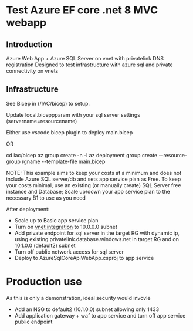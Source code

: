 ﻿# Test Azure EF core .net 8 MVC webapp

## Introduction

Azure Web App + Azure SQL Server on vnet with privatelink DNS registration
Designed to test infrastructure with azure sql and private connectivity on vnets

## Infrastructure

See Bicep in (/IAC/bicep) to setup. 

Update local.biceppparam with your sql server settings (servername=resourcename)


Either use vscode bicep plugin to deploy main.bicep

OR

cd iac/bicep
az group create -n <rgname> -l <location>
az deployment group create --resource-group rgname --template-file main.bicep

NOTE: This example aims to keep your costs at a minimum and does not include Azure SQL server/db and sets app service plan as Free.
To keep your costs minimal, use an existing (or manually create) SQL Server free instance and Database; Scale up/down your app service plan to the necessary B1 to use as you need

After deployment:

- Scale up to Basic app service plan 
- Turn on [vnet integration](https://learn.microsoft.com/en-us/azure/app-service/configure-vnet-integration-enable) to 10.0.0.0 subnet
- Add private endpoint for sql server in the target RG with dynamic ip, using existing privatelink.database.windows.net in target RG and on 10.1.0.0 (default2) subnet
- Turn off public network access for sql server
- Deploy to AzureSqlCoreApiWebApp.csproj to app service

# Production use

As this is only a demonstration, ideal security would invovle

- Add an NSG to default2 (10.1.0.0) subnet allowing only 1433
- Add application gateway + waf to app service and turn off app service public endpoint